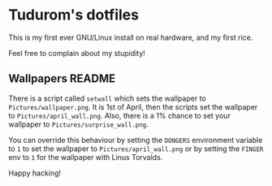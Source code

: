 Tudurom's dotfiles
==================

This is my first ever GNU/Linux install on real hardware, and my first rice.

Feel free to complain about my stupidity!

Wallpapers README
-----------------

There is a script called `setwall` which sets the wallpaper to `Pictures/wallpaper.png`. It is 1st of April, then the scripts set the wallpaper to `Pictures/april_wall.png`. Also, there is a 1% chance to set your wallpaper to `Pictures/surprise_wall.png`.

You can override this behaviour by setting the `DONGERS` environment variable to `1` to set the wallpaper to `Pictures/april_wall.png` or by setting the `FINGER` env to `1` for the wallpaper with Linus Torvalds.

Happy hacking!
